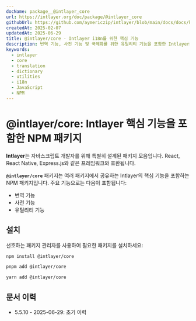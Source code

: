 ```yaml
---
docName: package__@intlayer_core
url: https://intlayer.org/doc/package/@intlayer_core
githubUrl: https://github.com/aymericzip/intlayer/blob/main/docs/docs/ko/packages/@intlayer/core/index.md
createdAt: 2025-02-07
updatedAt: 2025-06-29
title: @intlayer/core - Intlayer i18n를 위한 핵심 기능
description: 번역 기능, 사전 기능 및 국제화를 위한 유틸리티 기능을 포함한 Intlayer의 핵심 기능을 담은 NPM 패키지입니다.
keywords:
  - intlayer
  - core
  - translation
  - dictionary
  - utilities
  - i18n
  - JavaScript
  - NPM
---
```


# @intlayer/core: Intlayer 핵심 기능을 포함한 NPM 패키지

**Intlayer**는 자바스크립트 개발자를 위해 특별히 설계된 패키지 모음입니다. React, React Native, Express.js와 같은 프레임워크와 호환됩니다.

**`@intlayer/core`** 패키지는 여러 패키지에서 공유하는 Intlayer의 핵심 기능을 포함하는 NPM 패키지입니다. 주요 기능으로는 다음이 포함됩니다:

- 번역 기능
- 사전 기능
- 유틸리티 기능

## 설치

선호하는 패키지 관리자를 사용하여 필요한 패키지를 설치하세요:

```bash packageManager="npm"
npm install @intlayer/core
```

```bash packageManager="pnpm"
pnpm add @intlayer/core
```

```bash packageManager="yarn"
yarn add @intlayer/core
```

## 문서 이력

- 5.5.10 - 2025-06-29: 초기 이력
